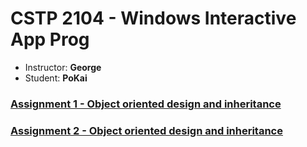 # CSTP 2104 - Windows Interactive App Prog

* Instructor: **George** 
* Student: **PoKai** 

### [Assignment 1 - Object oriented design and inheritance](https://github.com/pokai-huang0828/cstp2104/wiki/Assignment-1)

### [Assignment 2 - Object oriented design and inheritance](https://github.com/pokai-huang0828/cstp2104/wiki/Assignment-2)
